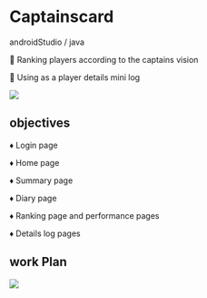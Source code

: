 # Captainscard
androidStudio / java

📌 Ranking players according to the captains vision

📌 Using as a player details mini log

![](https://github.com/bhathi97/Captainscard/blob/rank/banner.jpg)

## objectives

♦ Login page

♦ Home page

♦ Summary page

♦ Diary page

♦ Ranking page and performance pages 

♦ Details log pages

## work Plan

![](https://github.com/bhathi97/Captainscard/blob/rank/Screenshots/image.png)






